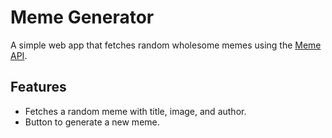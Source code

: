 # Meme Generator

A simple web app that fetches random wholesome memes using the [Meme API](https://meme-api.com/gimme/wholesomememes).

## Features
- Fetches a random meme with title, image, and author.
- Button to generate a new meme.